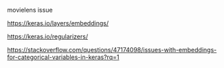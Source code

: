 movielens issue

https://keras.io/layers/embeddings/

https://keras.io/regularizers/

https://stackoverflow.com/questions/47174098/issues-with-embeddings-for-categorical-variables-in-keras?rq=1
